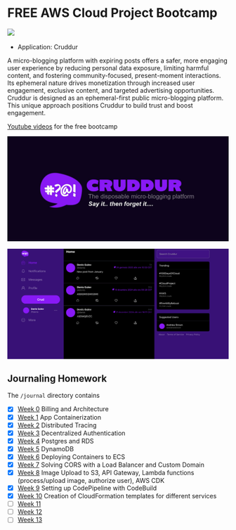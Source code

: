 # FREE AWS Cloud Project Bootcamp

![](https://codebuild.eu-south-1.amazonaws.com/badges?uuid=eyJlbmNyeXB0ZWREYXRhIjoieTBzM1hLNkFjZVp1VE9wMnh5SjA1ejd5aURxZlZvVy9mbnJKTFl0MWVsMGtSMXgzUXlXcU9HTnJqVGdmMTkyOUdjcWtXSWp0aStyVEM1T0JESkJyTElrPSIsIml2UGFyYW1ldGVyU3BlYyI6InJPb0RTQ0sxRTRiakZEekciLCJtYXRlcmlhbFNldFNlcmlhbCI6MX0%3D&branch=main)

- Application: Cruddur

A micro-blogging platform with expiring posts offers a safer, more engaging user experience by reducing personal data exposure, 
limiting harmful content, and fostering community-focused, present-moment interactions. 
Its ephemeral nature drives monetization through increased user engagement, exclusive content, 
and targeted advertising opportunities. Cruddur is designed as an ephemeral-first public micro-blogging platform. 
This unique approach positions Cruddur to build trust and boost engagement.

[Youtube videos](https://www.youtube.com/watch?v=zJnNe5Nv4tE&list=PLBfufR7vyJJ7k25byhRXJldB5AiwgNnWv&index=19) for the free bootcamp

![Cruddur Graphic](_docs/assets/cruddur-banner.jpg)

![Cruddur Screenshot](_docs/assets/cruddur-screenshot.png)

## Journaling Homework

The `/journal` directory contains

- [X] [Week 0](journal/week0.md) Billing and Architecture
- [X] [Week 1](journal/week1.md) App Containerization
- [X] [Week 2](journal/week2.md) Distributed Tracing
- [X] [Week 3](journal/week3.md) Decentralized Authentication
- [X] [Week 4](journal/week4.md) Postgres and RDS
- [X] [Week 5](journal/week5.md) DynamoDB
- [X] [Week 6](journal/week6.md) Deploying Containers to ECS
- [X] [Week 7](journal/week7.md) Solving CORS with a Load Balancer and Custom Domain
- [X] [Week 8](journal/week8.md) Image Upload to S3, API Gateway, Lambda functions (process/upload image, authorize user), AWS CDK
- [X] [Week 9](journal/week9.md) Setting up CodePipeline with CodeBuild
- [X] [Week 10](journal/week10.md) Creation of CloudFormation templates for different services
- [ ] [Week 11](journal/week11.md)
- [ ] [Week 12](journal/week12.md)
- [ ] [Week 13](journal/week13.md)
